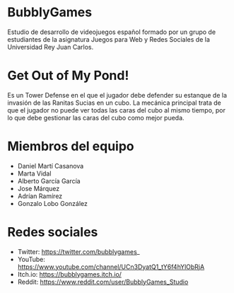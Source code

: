 # BubblyGames
Estudio de desarrollo de videojuegos español formado por un grupo de estudiantes de la asignatura Juegos para Web y Redes Sociales de la Universidad Rey Juan Carlos.

# Get Out of My Pond!

Es un Tower Defense en el que el jugador debe defender su estanque de la invasión de las Ranitas Sucias en un cubo. La mecánica principal trata de que el jugador no puede ver todas las caras del cubo al mismo tiempo, por lo que debe gestionar las caras del cubo como mejor pueda.

# Miembros del equipo

- Daniel Martí Casanova
- Marta Vidal
- Alberto García García
- Jose Márquez
- Adrían Ramírez
- Gonzalo Lobo González

# Redes sociales

- Twitter: https://twitter.com/bubblygames_
- YouTube: https://www.youtube.com/channel/UCn3DyatQ1_tY6f4hYlObRjA
- Itch.io: https://bubblygames.itch.io/
- Reddit: https://www.reddit.com/user/BubblyGames_Studio
